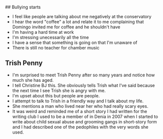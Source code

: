 ## Bullying starts

- I feel like people are talking about me negatively at the conservatory
- I hear the word "coffee" a lot and relate it to me complaining that Domingo invited me for coffee and he shouldn't have 
- I'm having a hard time at work
- I'm stressing unecessarily all the time
- I have a sense that something is going on that I'm unaware of
- There is still no teacher for chamber music

## Trish Penny

- I'm surprised to meet Trish Penny after so many years and notice how much she has aged.
- I tell Christine BJ this. She obviously tells Trish what I've said because the next time I see Trish she is angry with me.
- I'm upset about this but people are people.
- I attempt to talk to Trish in a friendly way and I talk about my life.
- She mentions a man who lived near her who had really scary eyes.
- It was weird and reminded me of a short story I had written for the writing club I used to be a member of in Denia in 2007 when I started to write about child sexual abuse and grooming gangs in short-story form and I had described one of the pedophiles with the very words she used.
